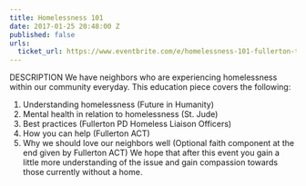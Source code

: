 ```yaml
---
title: Homelessness 101
date: 2017-01-25 20:48:00 Z
published: false
urls:
  ticket_url: https://www.eventbrite.com/e/homelessness-101-fullerton-tickets-30931973365
---
```


DESCRIPTION
We have neighbors who are experiencing homelessness within our community everyday. This education piece covers the following:
1. Understanding homelessness (Future in Humanity)
2. Mental health in relation to homelessness (St. Jude)
3. Best practices (Fullerton PD Homeless Liaison Officers)
4. How you can help (Fullerton ACT)
5. Why we should love our neighbors well (Optional faith component at the end given by Fullerton ACT)
We hope that after this event you gain a little more understanding of the issue and gain compassion towards those currently without a home.
